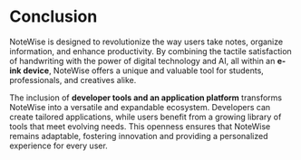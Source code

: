 # Conclusion

NoteWise is designed to revolutionize the way users take notes, organize information, and enhance productivity. By combining the tactile satisfaction of handwriting with the power of digital technology and AI, all within an **e-ink device**, NoteWise offers a unique and valuable tool for students, professionals, and creatives alike.

The inclusion of **developer tools and an application platform** transforms NoteWise into a versatile and expandable ecosystem. Developers can create tailored applications, while users benefit from a growing library of tools that meet evolving needs. This openness ensures that NoteWise remains adaptable, fostering innovation and providing a personalized experience for every user.

